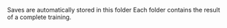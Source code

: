 Saves are automatically stored in this folder
Each folder contains the result of a complete training.
